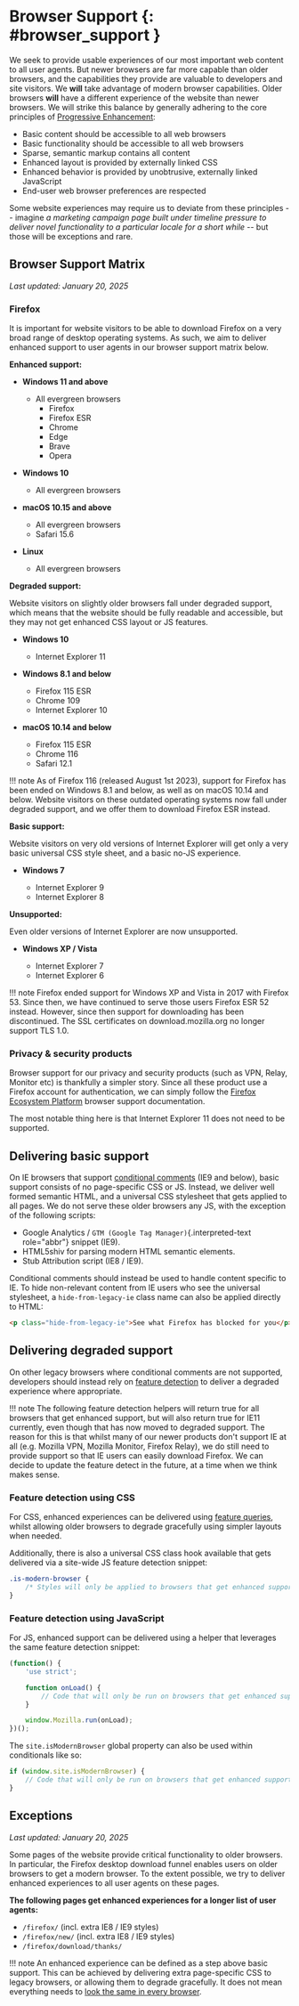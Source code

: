 # Browser Support {: #browser_support }

We seek to provide usable experiences of our most important web content to all user agents. But newer browsers are far more capable than older browsers, and the capabilities they provide are valuable to developers and site visitors. We **will** take advantage of modern browser capabilities. Older browsers **will** have a different experience of the website than newer browsers. We will strike this balance by generally adhering to the core principles of [Progressive Enhancement](https://en.wikipedia.org/wiki/Progressive_enhancement):

- Basic content should be accessible to all web browsers
- Basic functionality should be accessible to all web browsers
- Sparse, semantic markup contains all content
- Enhanced layout is provided by externally linked CSS
- Enhanced behavior is provided by unobtrusive, externally linked JavaScript
- End-user web browser preferences are respected

Some website experiences may require us to deviate from these principles -- imagine *a marketing campaign page built under timeline pressure to deliver novel functionality to a particular locale for a short while* -- but those will be exceptions and rare.

## Browser Support Matrix

*Last updated: January 20, 2025*

### Firefox

It is important for website visitors to be able to download Firefox on a very broad range of desktop operating systems. As such, we aim to deliver enhanced support to user agents in our browser support matrix below.

**Enhanced support:**

- **Windows 11 and above**

  - All evergreen browsers
    - Firefox
    - Firefox ESR
    - Chrome
    - Edge
    - Brave
    - Opera

- **Windows 10**

  - All evergreen browsers

- **macOS 10.15 and above**

  - All evergreen browsers
  - Safari 15.6

- **Linux**

  - All evergreen browsers

**Degraded support:**

Website visitors on slightly older browsers fall under degraded support, which means that the website should be fully readable and accessible, but they may not get enhanced CSS layout or JS features.

- **Windows 10**

  - Internet Explorer 11

- **Windows 8.1 and below**

  - Firefox 115 ESR
  - Chrome 109
  - Internet Explorer 10

- **macOS 10.14 and below**

  - Firefox 115 ESR
  - Chrome 116
  - Safari 12.1

!!! note
    As of Firefox 116 (released August 1st 2023), support for Firefox has been ended on Windows 8.1 and below, as well as on macOS 10.14 and below. Website visitors on these outdated operating systems now fall under degraded support, and we offer them to download Firefox ESR instead.

**Basic support:**

Website visitors on very old versions of Internet Explorer will get only a very basic universal CSS style sheet, and a basic no-JS experience.

- **Windows 7**

  - Internet Explorer 9
  - Internet Explorer 8

**Unsupported:**

Even older versions of Internet Explorer are now unsupported.

- **Windows XP / Vista**

  - Internet Explorer 7
  - Internet Explorer 6

!!! note
    Firefox ended support for Windows XP and Vista in 2017 with Firefox 53. Since then, we have continued to serve those users Firefox ESR 52 instead. However, since then support for downloading has been discontinued. The SSL certificates on download.mozilla.org no longer support TLS 1.0.

### Privacy & security products

Browser support for our privacy and security products (such as VPN, Relay, Monitor etc) is thankfully a simpler story. Since all these product use a Firefox account for authentication, we can simply follow the [Firefox Ecosystem Platform](https://mozilla.github.io/ecosystem-platform/reference/browser-support) browser support documentation.

The most notable thing here is that Internet Explorer 11 does not need to be supported.

## Delivering basic support

On IE browsers that support [conditional comments](https://wikipedia.org/wiki/Conditional_comment) (IE9 and below), basic support consists of no page-specific CSS or JS. Instead, we deliver well formed semantic HTML, and a universal CSS stylesheet that gets applied to all pages. We do not serve these older browsers any JS, with the exception of the following scripts:

- Google Analytics / `GTM (Google Tag Manager)`{.interpreted-text role="abbr"} snippet (IE9).
- HTML5shiv for parsing modern HTML semantic elements.
- Stub Attribution script (IE8 / IE9).

Conditional comments should instead be used to handle content specific to IE. To hide non-relevant content from IE users who see the universal stylesheet, a `hide-from-legacy-ie` class name can also be applied directly to HTML:

``` html
<p class="hide-from-legacy-ie">See what Firefox has blocked for you</p>
```

## Delivering degraded support

On other legacy browsers where conditional comments are not supported, developers should instead rely on [feature detection](https://developer.mozilla.org/docs/Learn/Tools_and_testing/Cross_browser_testing/Feature_detection) to deliver a degraded experience where appropriate.

!!! note
    The following feature detection helpers will return true for all browsers that get enhanced support, but will also return true for IE11 currently, even though that has now moved to degraded support. The reason for this is that whilst many of our newer products don't support IE at all (e.g. Mozilla VPN, Mozilla Monitor, Firefox Relay), we do still need to provide support so that IE users can easily download Firefox. We can decide to update the feature detect in the future, at a time when we think makes sense.

### Feature detection using CSS

For CSS, enhanced experiences can be delivered using [feature queries](https://developer.mozilla.org/docs/Web/CSS/@supports), whilst allowing older browsers to degrade gracefully using simpler layouts when needed.

Additionally, there is also a universal CSS class hook available that gets delivered via a site-wide JS feature detection snippet:

``` css
.is-modern-browser {
    /* Styles will only be applied to browsers that get enhanced support. */
}
```

### Feature detection using JavaScript

For JS, enhanced support can be delivered using a helper that leverages the same feature detection snippet:

``` javascript
(function() {
    'use strict';

    function onLoad() {
        // Code that will only be run on browsers that get enhanced support.
    }

    window.Mozilla.run(onLoad);
})();
```

The `site.isModernBrowser` global property can also be used within conditionals like so:

``` javascript
if (window.site.isModernBrowser) {
    // Code that will only be run on browsers that get enhanced support.
}
```

## Exceptions

*Last updated: January 20, 2025*

Some pages of the website provide critical functionality to older browsers. In particular, the Firefox desktop download funnel enables users on older browsers to get a modern browser. To the extent possible, we try to deliver enhanced experiences to all user agents on these pages.

**The following pages get enhanced experiences for a longer list of user agents:**

- `/firefox/` (incl. extra IE8 / IE9 styles)
- `/firefox/new/` (incl. extra IE8 / IE9 styles)
- `/firefox/download/thanks/`

!!! note
    An enhanced experience can be defined as a step above basic support. This can be achieved by delivering extra page-specific CSS to legacy browsers, or allowing them to degrade gracefully. It does not mean everything needs to [look the same in every browser](https://www.peachpit.com/articles/article.aspx?p=1394622).
